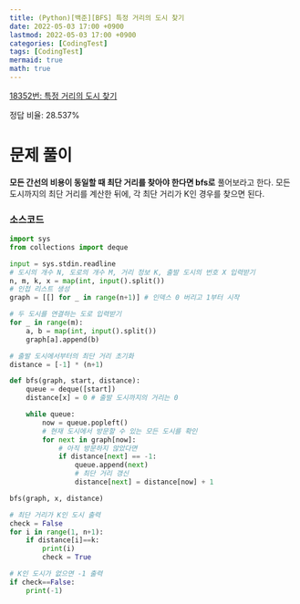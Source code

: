 ```yaml
---
title: (Python)[백준][BFS] 특정 거리의 도시 찾기
date: 2022-05-03 17:00 +0900
lastmod: 2022-05-03 17:00 +0900
categories: [CodingTest]
tags: [CodingTest]
mermaid: true
math: true
---
```

[18352번: 특정 거리의 도시 찾기](https://www.acmicpc.net/problem/18352)

정답 비율: 28.537%

# 문제 풀이

**모든 간선의 비용이 동일할 때 최단 거리를 찾아야 한다면 bfs로** 풀어보라고 한다. 모든 도시까지의 최단 거리를 계산한 뒤에, 각 최단 거리가 K인 경우를 찾으면 된다.

### 소스코드

```python
import sys
from collections import deque

input = sys.stdin.readline
# 도시의 개수 N, 도로의 개수 M, 거리 정보 K, 출발 도시의 번호 X 입력받기
n, m, k, x = map(int, input().split())
# 인접 리스트 생성
graph = [[] for _ in range(n+1)] # 인덱스 0 버리고 1부터 시작

# 두 도시를 연결하는 도로 입력받기
for _ in range(m):
    a, b = map(int, input().split())
    graph[a].append(b)

# 출발 도시에서부터의 최단 거리 초기화
distance = [-1] * (n+1)

def bfs(graph, start, distance):
    queue = deque([start])
    distance[x] = 0 # 출발 도시까지의 거리는 0

    while queue:
        now = queue.popleft()
        # 현재 도시에서 방문할 수 있는 모든 도시를 확인
        for next in graph[now]:
            # 아직 방문하지 않았다면
            if distance[next] == -1:
                queue.append(next)
                # 최단 거리 갱신
                distance[next] = distance[now] + 1

bfs(graph, x, distance)

# 최단 거리가 K인 도시 출력
check = False
for i in range(1, n+1):
    if distance[i]==k:
        print(i)
        check = True

# K인 도시가 없으면 -1 출력
if check==False:
    print(-1)
```